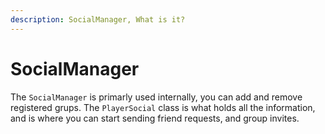```yaml
---
description: SocialManager, What is it?
---
```


# SocialManager

The `SocialManager` is primarly used internally, you can add and remove registered grups. The `PlayerSocial` class is what holds all the information, and is where you can start sending friend requests, and group invites.



